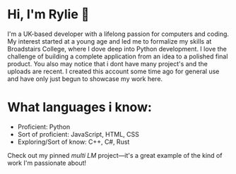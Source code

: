 # Hi, I'm Rylie 👋

I'm a UK-based developer with a lifelong passion for computers and coding. My interest started at a young age and led me to formalize my skills at Broadstairs College, where I dove deep into Python development. I love the challenge of building a complete application from an idea to a polished final product. You also may notice that i dont have many project's and the  uploads are recent. I created this account some time ago for general use and have only just begun to showcase my work here.
# What languages i know:

*   Proficient: Python
*   Sort of proficient: JavaScript, HTML, CSS
*   Exploring/Sort of know: C++, C#, Rust

Check out my pinned *multi LM* project—it's a great example of the kind of work I'm passionate about!

